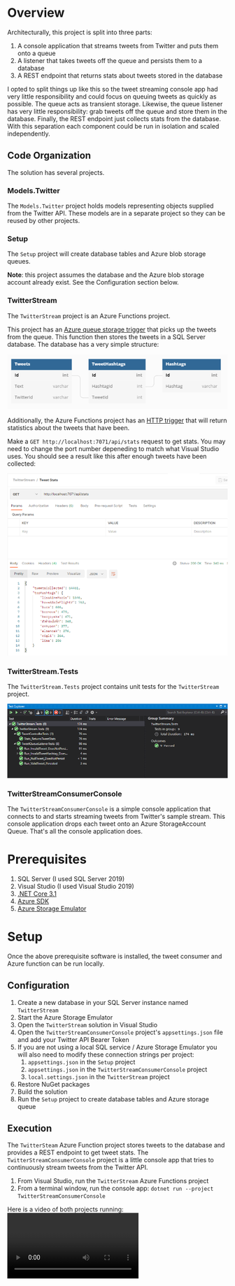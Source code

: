 # Overview

Architecturally, this project is split into three parts:

1. A console application that streams tweets from Twitter and puts them onto a queue
1. A listener that takes tweets off the queue and persists them to a database
1. A REST endpoint that returns stats about tweets stored in the database

I opted to split things up like this so the tweet streaming console app had very little responsibility and could focus on queuing tweets as quickly as possible. The queue acts as transient storage. Likewise, the queue listener has very little responsibility: grab tweets off the queue and store them in the database. Finally, the REST endpoint just collects stats from the database. With this separation each component could be run in isolation and scaled independently.

## Code Organization

The solution has several projects.

### Models.Twitter

The `Models.Twitter` project holds models representing objects supplied from the Twitter API. These models are in a separate project so they can be reused by other projects.

### Setup

The `Setup` project will create database tables and Azure blob storage queues.

**Note**: this project assumes the database and the Azure blob storage account already exist. See the Configuration section below.

### TwitterStream

The `TwitterStream` project is an Azure Functions project.

This project has an [Azure queue storage trigger](https://docs.microsoft.com/en-us/azure/azure-functions/functions-bindings-storage-queue-trigger?tabs=in-process%2Cextensionv5&pivots=programming-language-csharp) that picks up the tweets from the queue. This function then stores the tweets in a SQL Server database. The database has a very simple structure:

![Database](db.png)

Additionally, the Azure Functions project has an [HTTP trigger](https://docs.microsoft.com/en-us/azure/azure-functions/functions-bindings-http-webhook-trigger?tabs=in-process%2Cfunctionsv2&pivots=programming-language-csharp) that will return statistics about the tweets that have been.

Make a `GET http://localhost:7071/api/stats` request to get stats. You may need to change the port number depeneding to match what Visual Studio uses. You should see a result like this after enough tweets have been collected:

![Stats](stats.png)

### TwitterStream.Tests

The `TwitterStream.Tests` project contains unit tests for the `TwitterStream` project.

![Tests](tests.png)

### TwitterStreamConsumerConsole

The `TwitterStreamConsumerConsole` is a simple console application that connects to and starts streaming tweets from Twitter's sample stream. This console application drops each tweet onto an Azure StorageAccount Queue. That's all the console application does.

# Prerequisites

1. SQL Server (I used SQL Server 2019)
1. Visual Studio (I used Visual Studio 2019)
1. [.NET Core 3.1](https://dotnet.microsoft.com/en-us/download/dotnet/3.1)
1. [Azure SDK](https://aka.ms/azsdk/net)
1. [Azure Storage Emulator](https://go.microsoft.com/fwlink/?linkid=717179&clcid=0x409)

# Setup

Once the above prerequisite software is installed, the tweet consumer and Azure function can be run locally.

## Configuration

1. Create a new database in your SQL Server instance named `TwitterStream`
1. Start the Azure Storage Emulator
1. Open the `TwitterStream` solution in Visual Studio
1. Open the `TwitterStreamConsumerConsole` project's `appsettings.json` file and add your Twitter API Bearer Token
1. If you are not using a local SQL service / Azure Storage Emulator you will also need to modify these connection strings per project:
   1. `appsettings.json` in the `Setup` project
   1. `appsettings.json` in the `TwitterStreamConsumerConsole` project
   1. `local.settings.json` in the `TwitterStream` project
1. Restore NuGet packages
1. Build the solution
1. Run the `Setup` project to create database tables and Azure storage queue

## Execution

The `TwitterSteam` Azure Function project stores tweets to the database and provides a REST endpoint to get tweet stats.
The `TwitterStreamConsumerConsole` project is a little console app that tries to continuously stream tweets from the Twitter API.

1. From Visual Studio, run the `TwitterStream` Azure Functions project
1. From a terminal window, run the console app: `dotnet run --project TwitterStreamConsumerConsole`

Here is a video of both projects running:
![Running](running.mp4)
